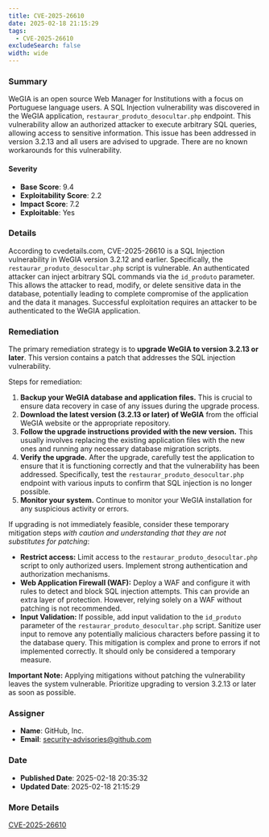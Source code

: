 ```yaml
---
title: CVE-2025-26610
date: 2025-02-18 21:15:29
tags:
  - CVE-2025-26610
excludeSearch: false
width: wide
---
```


### Summary
WeGIA is an open source Web Manager for Institutions with a focus on Portuguese language users. A SQL Injection vulnerability was discovered in the WeGIA application, `restaurar_produto_desocultar.php` endpoint. This vulnerability allow an authorized attacker to execute arbitrary SQL queries, allowing access to sensitive information. This issue has been addressed in version 3.2.13 and all users are advised to upgrade. There are no known workarounds for this vulnerability.

#### Severity
- **Base Score**: 9.4
- **Exploitability Score**: 2.2
- **Impact Score**: 7.2
- **Exploitable**: Yes

### Details 
According to cvedetails.com, CVE-2025-26610 is a SQL Injection vulnerability in WeGIA version 3.2.12 and earlier. Specifically, the `restaurar_produto_desocultar.php` script is vulnerable.  An authenticated attacker can inject arbitrary SQL commands via the `id_produto` parameter. This allows the attacker to read, modify, or delete sensitive data in the database, potentially leading to complete compromise of the application and the data it manages.  Successful exploitation requires an attacker to be authenticated to the WeGIA application.

### Remediation

The primary remediation strategy is to **upgrade WeGIA to version 3.2.13 or later**.  This version contains a patch that addresses the SQL injection vulnerability.

Steps for remediation:

1.  **Backup your WeGIA database and application files.**  This is crucial to ensure data recovery in case of any issues during the upgrade process.
2.  **Download the latest version (3.2.13 or later) of WeGIA** from the official WeGIA website or the appropriate repository.
3.  **Follow the upgrade instructions provided with the new version.** This usually involves replacing the existing application files with the new ones and running any necessary database migration scripts.
4.  **Verify the upgrade.**  After the upgrade, carefully test the application to ensure that it is functioning correctly and that the vulnerability has been addressed.  Specifically, test the `restaurar_produto_desocultar.php` endpoint with various inputs to confirm that SQL injection is no longer possible.
5.  **Monitor your system.** Continue to monitor your WeGIA installation for any suspicious activity or errors.

If upgrading is not immediately feasible, consider these temporary mitigation steps *with caution and understanding that they are not substitutes for patching*:

*   **Restrict access:** Limit access to the `restaurar_produto_desocultar.php` script to only authorized users.  Implement strong authentication and authorization mechanisms.
*   **Web Application Firewall (WAF):** Deploy a WAF and configure it with rules to detect and block SQL injection attempts.  This can provide an extra layer of protection. However, relying solely on a WAF without patching is not recommended.
*   **Input Validation:**  If possible, add input validation to the `id_produto` parameter of the `restaurar_produto_desocultar.php` script.  Sanitize user input to remove any potentially malicious characters before passing it to the database query. This mitigation is complex and prone to errors if not implemented correctly.  It should only be considered a temporary measure.

**Important Note:**  Applying mitigations without patching the vulnerability leaves the system vulnerable. Prioritize upgrading to version 3.2.13 or later as soon as possible.

### Assigner
- **Name**: GitHub, Inc.
- **Email**: security-advisories@github.com

### Date
- **Published Date**: 2025-02-18 20:35:32
- **Updated Date**: 2025-02-18 21:15:29

### More Details
[CVE-2025-26610](https://www.cvedetails.com/cve/CVE-2025-26610)